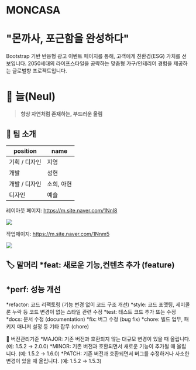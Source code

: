 # MONCASA
# "몬까사, 포근함을 완성하다"
Bootstrap 기반 반응형 광고 이벤트 페이지를 통해, 고객에게 친환경(ESG) 가치를 선보입니다.
2050세대의 라이프스타일을 공략하는 맞춤형 가구/인테리어 경험을 제공하는 글로벌향 프로젝트입니다.

# 🌿 늘(Neul)
> **항상 자연처럼 존재하는, 부드러운 울림** 

## 💫 팀 소개
| position | name |
|------------------|----------------|
| 기획 / 디자인 | 지영 |
| 개발 | 성현 |
| 개발 / 디자인 | 소희, 아현 |
| 디자인 | 예슬 |

레이아웃 페이지: https://m.site.naver.com/1Nnl8

<img src="https://mun-sunghyun.github.io/moncasa_signature_webapp/infor/layout.png">

작업페이지: https://m.site.naver.com/1Nnm5

<img src="https://mun-sunghyun.github.io/moncasa_signature_webapp/infor/UXUI.png">

🏷️ 말머리
*feat: 새로운 기능,컨텐츠 추가 (feature)
-----------
*perf: 성능 개선   
-----------
*refactor: 코드 리팩토링 (기능 변경 없이 코드 구조 개선)
*style: 코드 포맷팅, 세미콜론 누락 등 코드 변경이 없는 스타일 관련 수정
*test: 테스트 코드 추가 또는 수정
*docs: 문서 수정 (documentation)
*fix: 버그 수정 (bug fix)
*chore: 빌드 업무, 패키지 매니저 설정 등 기타 잡무 (chore)

📌 버전관리기준
*MAJOR: 기존 버전과 호환되지 않는 대규모 변경이 있을 때 올립니다. (예: 1.5.2 → 2.0.0)
*MINOR: 기존 버전과 호환되면서 새로운 기능이 추가될 때 올립니다. (예: 1.5.2 → 1.6.0)
*PATCH: 기존 버전과 호환되면서 버그를 수정하거나 사소한 변경이 있을 때 올립니다. (예: 1.5.2 → 1.5.3)
